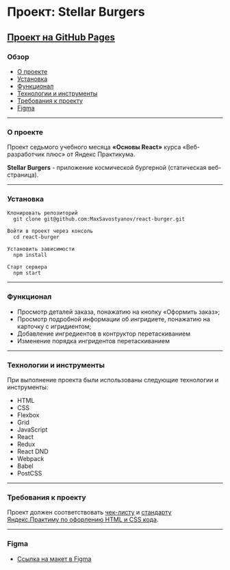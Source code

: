 # Проект: Stellar Burgers

## [Проект на GitHub Pages](https://maxsavostyanov.github.io/react-burger/)

### Обзор
* [О проекте](#о-проекте)
* [Установка](#установка)
* [Функционал](#функционал)
* [Технологии и инструменты](#технологии-и-инструменты)
* [Требования к проекту](#требования-к-проекту)
* [Figma](#figma)
---
### О проекте

Проект седьмого учебного месяца **«Основы React»** курса «Веб-разработчик плюс» от Яндекс Практикума.

**Stellar Burgers** - приложение космической бургерной (статическая веб-страница).

---
### Установка
```
Клонировать репозиторий
  git clone git@github.com:MaxSavostyanov/react-burger.git

Войти в проект через консоль
  cd react-burger

Установить зависимости
  npm install

Старт сервера
  npm start
```
---
### Функционал
- Просмотр деталей заказа, понажатию на кнопку «Оформить заказ»;
- Просмотр подробной информации об ингридиете, понажатию на карточку с игридиентом;
- Добавление ингредиентов в контруктор перетаскиванием
- Изменение порядка ингридентов перетаскиванием

---
### Технологии и инструменты

При выполнение проекта были использованы следующие технологии и инструменты:
- HTML
- CSS
- Flexbox
- Grid
- JavaScript
- React
- Redux
- React DND 
- Webpack
- Babel
- PostCSS
---
### Требования к проекту

Проект должен соответствовать [чек-листу](https://code.s3.yandex.net/web-plus/checklists/checklist_pdf/checklist_8.pdf) и [стандарту Яндекс.Практиму по офорлению HTML и CSS кода](https://code.s3.yandex.net/web-developer/static/design-rules/index.html).

---
### Figma

* [Ссылка на макет в Figma](https://www.figma.com/file/ocw9a6hNGeAejl4F3G9fp8/React-_-Проектные-задачи-(3-месяца)_external_link?node-id=20%3A158&t=Lh4G5GBZRw7l0j0u-0)
